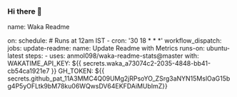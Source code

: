 ### Hi there 👋
<!--START_SECTION:waka-->
name: Waka Readme

on:
  schedule:
    # Runs at 12am IST
    - cron: '30 18 * * *'
  workflow_dispatch:
jobs:
  update-readme:
    name: Update Readme with Metrics
    runs-on: ubuntu-latest
    steps:
      - uses: anmol098/waka-readme-stats@master
        with:
          WAKATIME_API_KEY: ${{ secrets.waka_a73074c2-2035-4848-bb41-cb54ca1921e7 }}
          GH_TOKEN: ${{ secrets.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}}
<!--END_SECTION:waka-->
